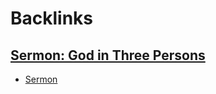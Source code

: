
# Backlinks
## [Sermon: God in Three Persons](<Sermon: God in Three Persons.md>)
- [Sermon](<Sermon.md>)

